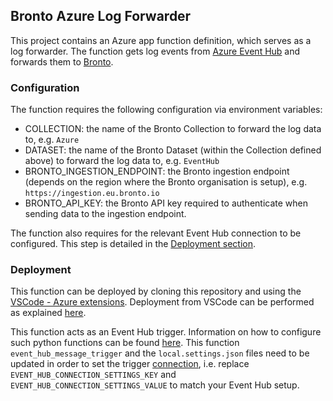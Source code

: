 ## Bronto Azure Log Forwarder

This project contains an Azure app function definition, which serves as a log forwarder. The function gets log events from [Azure Event Hub](https://learn.microsoft.com/en-us/azure/event-hubs/) and forwards them to [Bronto](https://bronto.io).


### Configuration
The function requires the following configuration via environment variables:

- COLLECTION: the name of the Bronto Collection to forward the log data to, e.g. `Azure`
- DATASET: the name of the Bronto Dataset (within the Collection defined above) to forward the log data to, e.g. `EventHub`
- BRONTO_INGESTION_ENDPOINT: the Bronto ingestion endpoint (depends on the region where the Bronto organisation is setup), e.g. `https://ingestion.eu.bronto.io`
- BRONTO_API_KEY: the Bronto API key required to authenticate when sending data to the ingestion endpoint.

The function also requires for the relevant Event Hub connection to be configured. This step is detailed in the [Deployment section](#deployment).

### Deployment
This function can be deployed by cloning this repository and using the [VSCode - Azure extensions](https://code.visualstudio.com/docs/azure/overview). Deployment from VSCode can be performed as explained [here](https://learn.microsoft.com/en-us/azure/azure-functions/functions-develop-vs-code?tabs=node-v4%2Cpython-v2%2Cisolated-process%2Cquick-create&pivots=programming-language-python#republish-project-files). 

This function acts as an Event Hub trigger. Information on how to configure such python functions can be found [here](https://learn.microsoft.com/en-us/azure/azure-functions/functions-bindings-event-hubs-trigger?tabs=python-v2%2Cisolated-process%2Cnodejs-v4%2Cfunctionsv2%2Cextensionv5&pivots=programming-language-python). This function `event_hub_message_trigger` and the `local.settings.json` files need to be updated in order to set the trigger [connection](https://learn.microsoft.com/en-us/azure/azure-functions/functions-bindings-event-hubs-trigger?tabs=python-v2%2Cisolated-process%2Cnodejs-v4%2Cfunctionsv2%2Cextensionv5&pivots=programming-language-python#decorators), i.e. replace `EVENT_HUB_CONNECTION_SETTINGS_KEY` and `EVENT_HUB_CONNECTION_SETTINGS_VALUE` to match your Event Hub setup.
